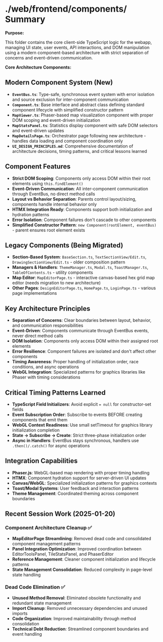 # ./web/frontend/components/ Summary

**Purpose:**

This folder contains the core client-side TypeScript logic for the webapp, managing UI state, user events, API interactions, and DOM manipulation using a modern component-based architecture with strict separation of concerns and event-driven communication.

**Core Architecture Components:**

## Modern Component System (New)

*   **`EventBus.ts`**: Type-safe, synchronous event system with error isolation and source exclusion for inter-component communication
*   **`Component.ts`**: Base interface and abstract class defining standard component lifecycle with simplified constructor pattern
*   **`MapViewer.ts`**: Phaser-based map visualization component with proper DOM scoping and event-driven initialization  
*   **`MapStatsPanel.ts`**: Statistics display component with safe DOM selectors and event-driven updates
*   **`MapDetailsPage.ts`**: Orchestrator page following new architecture - handles data loading and component coordination only
*   **`UI_DESIGN_PRINCIPLES.md`**: Comprehensive documentation of architecture decisions, timing patterns, and critical lessons learned

## Component Features

*   **Strict DOM Scoping**: Components only access DOM within their root elements using `this.findElement()`
*   **Event-Driven Communication**: All inter-component communication through EventBus, no direct method calls
*   **Layout vs Behavior Separation**: Parents control layout/sizing, components handle internal behavior only
*   **HTMX Integration Ready**: Components support both initialization and hydration patterns
*   **Error Isolation**: Component failures don't cascade to other components
*   **Simplified Constructor Pattern**: `new Component(rootElement, eventBus)` - parent ensures root element exists

## Legacy Components (Being Migrated)

*   **Section-Based System**: `BaseSection.ts`, `TextSectionView/Edit.ts`, `DrawingSectionView/Edit.ts` - older composition pattern
*   **Managers & Handlers**: `ThemeManager.ts`, `Modal.ts`, `ToastManager.ts`, `TableOfContents.ts` - utility components  
*   **Map Editor**: `MapEditorPage.ts` - interactive canvas-based hex grid map editor (needs migration to new architecture)
*   **Other Pages**: `DesignEditorPage.ts`, `HomePage.ts`, `LoginPage.ts` - various page implementations

## Key Architecture Principles

*   **Separation of Concerns**: Clear boundaries between layout, behavior, and communication responsibilities
*   **Event-Driven**: Components communicate through EventBus events, never direct method calls  
*   **DOM Isolation**: Components only access DOM within their assigned root elements
*   **Error Resilience**: Component failures are isolated and don't affect other components
*   **Timing Awareness**: Proper handling of initialization order, race conditions, and async operations
*   **WebGL Integration**: Specialized patterns for graphics libraries like Phaser with timing considerations

## Critical Timing Patterns Learned

*   **TypeScript Field Initializers**: Avoid explicit `= null` for constructor-set fields
*   **Event Subscription Order**: Subscribe to events BEFORE creating components that emit them
*   **WebGL Context Readiness**: Use small setTimeout for graphics library initialization completion
*   **State → Subscribe → Create**: Strict three-phase initialization order
*   **Async in Handlers**: EventBus stays synchronous, handlers use `.then()/.catch()` for async operations

## Integration Capabilities

*   **Phaser.js**: WebGL-based map rendering with proper timing handling
*   **HTMX**: Component hydration support for server-driven UI updates  
*   **Canvas/WebGL**: Specialized initialization patterns for graphics contexts
*   **Toast/Modal Systems**: User feedback and interaction patterns
*   **Theme Management**: Coordinated theming across component boundaries

## Recent Session Work (2025-01-20)

### Component Architecture Cleanup ✅
*   **MapEditorPage Streamlining**: Removed dead code and consolidated component management patterns
*   **Panel Integration Optimization**: Improved coordination between EditorToolsPanel, TileStatsPanel, and PhaserEditor
*   **Reference Management**: Cleaner component initialization and lifecycle patterns
*   **State Management Consolidation**: Reduced complexity in page-level state handling

### Dead Code Elimination ✅
*   **Unused Method Removal**: Eliminated obsolete functionality and redundant state management
*   **Import Cleanup**: Removed unnecessary dependencies and unused imports
*   **Code Organization**: Improved maintainability through method consolidation
*   **Technical Debt Reduction**: Streamlined component boundaries and event handling
